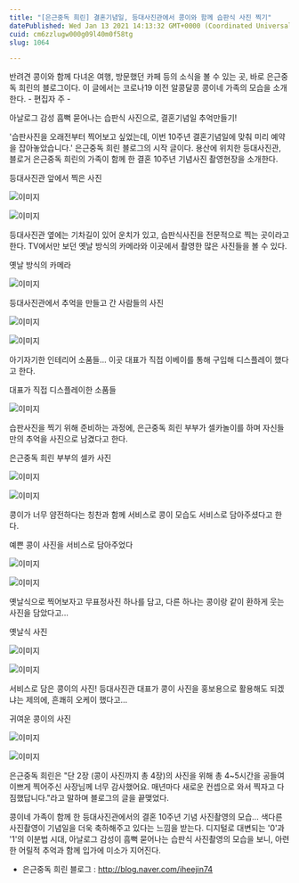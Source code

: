 ```yaml
---
title: "[은근중독 희린] 결혼기념일, 등대사진관에서 콩이와 함께 습판식 사진 찍기"
datePublished: Wed Jan 13 2021 14:13:32 GMT+0000 (Coordinated Universal Time)
cuid: cm6zzlugw000g09l40m0f58tg
slug: 1064

---
```



반려견 콩이와 함께 다녀온 여행, 방문했던 카페 등의 소식을 볼 수 있는 곳, 바로 은근중독 희린의 블로그이다. 이 글에서는 코로나19 이전 알콩달콩 콩이네 가족의 모습을 소개한다. - 편집자 주 -

아날로그 감성 흠뻑 묻어나는 습판식 사진으로, 결혼기념일 추억만들기!

'습판사진을 오래전부터 찍어보고 싶었는데, 이번 10주년 결혼기념일에 맞춰 미리 예약을 잡아놓았습니다.' 은근중독 희린 블로그의 시작 글이다. 용산에 위치한 등대사진관, 블로거 은근중독 희린의 가족이 함께 한 결혼 10주년 기념사진 촬영현장을 소개한다.

등대사진관 앞에서 찍은 사진

![이미지](https://cdn.hashnode.com/res/hashnode/image/upload/v1739248390640/eb4eec85-73e4-4531-a3d8-4abdbaa47657.png)

![이미지](https://cdn.hashnode.com/res/hashnode/image/upload/v1739248393346/2ea37bbe-fa4a-4237-bcef-e2c708368f84.png)

등대사진관 옆에는 기차길이 있어 운치가 있고, 습판식사진을 전문적으로 찍는 곳이라고 한다. TV에서만 보던 옛날 방식의 카메라와 이곳에서 촬영한 많은 사진들을 볼 수 있다.

옛날 방식의 카메라

![이미지](https://cdn.hashnode.com/res/hashnode/image/upload/v1739248396223/c21d973e-9160-4154-b9fd-e8f4e3dd937b.png)

등대사진관에서 추억을 만들고 간 사람들의 사진

![이미지](https://cdn.hashnode.com/res/hashnode/image/upload/v1739248398627/821e751a-e7ed-42f7-ad71-82ec85cfe593.png)

![이미지](https://cdn.hashnode.com/res/hashnode/image/upload/v1739248401540/cfb11f35-2208-47eb-a5a3-30ee8dd33898.png)

아기자기한 인테리어 소품들… 이곳 대표가 직접 이베이를 통해 구입해 디스플레이 했다고 한다.

대표가 직접 디스플레이한 소품들

![이미지](https://cdn.hashnode.com/res/hashnode/image/upload/v1739248404037/0707d3b3-c130-4705-8b8b-4542b811e688.png)

습판사진을 찍기 위해 준비하는 과정에, 은근중독 희린 부부가 셀카놀이를 하며 자신들만의 추억을 사진으로 남겼다고 한다.

은근중독 희린 부부의 셀카 사진

![이미지](https://cdn.hashnode.com/res/hashnode/image/upload/v1739248406769/5650aeb9-779a-4b6f-8dd0-dc5ec5e3bf4d.png)

![이미지](https://cdn.hashnode.com/res/hashnode/image/upload/v1739248409501/837e1583-7233-4f82-ab35-08dbb10529a2.png)

콩이가 너무 얌전하다는 칭찬과 함께 서비스로 콩이 모습도 서비스로 담아주셨다고 한다.

예쁜 콩이 사진을 서비스로 담아주었다

![이미지](https://cdn.hashnode.com/res/hashnode/image/upload/v1739248412257/2dda640e-9abf-47d6-badc-ed8392c57960.png)

![이미지](https://cdn.hashnode.com/res/hashnode/image/upload/v1739248414495/043f87d5-9c3d-4d33-9b9d-337d88cdd641.png)

옛날식으로 찍어보자고 무표정사진 하나를 담고, 다른 하나는 콩이랑 같이 환하게 웃는 사진을 담았다고…

옛날식 사진

![이미지](https://cdn.hashnode.com/res/hashnode/image/upload/v1739248416929/f79257cc-7caf-4394-be69-064169858316.png)

![이미지](https://cdn.hashnode.com/res/hashnode/image/upload/v1739248419564/8cda0402-e6d7-488f-9743-e3c1d6339d19.png)

서비스로 담은 콩이의 사진! 등대사진관 대표가 콩이 사진을 홍보용으로 활용해도 되겠냐는 제의에, 흔쾌히 오케이 했다고…

귀여운 콩이의 사진

![이미지](https://cdn.hashnode.com/res/hashnode/image/upload/v1739248421791/127b70cc-fc31-4893-8fe8-809494fc8102.png)

![이미지](https://cdn.hashnode.com/res/hashnode/image/upload/v1739248424421/c8f7f42c-9343-4aa3-bd0a-111ce1fc9c98.png)

은근중독 희린은 "단 2장 (콩이 사진까지 총 4장)의 사진을 위해 총 4~5시간을 공들여 이쁘게 찍어주신 사장님께 너무 감사했어요. 매년마다 새로운 컨셉으로 와서 찍자고 다짐했답니다."라고 말하며 블로그의 글을 끝맺었다.

콩이네 가족이 함께 한 등대사진관에서의 결혼 10주년 기념 사진촬영의 모습… 색다른 사진촬영이 기념일을 더욱 축하해주고 있다는 느낌을 받는다. 디지털로 대변되는 '0'과 '1'의 이분법 시대, 아날로그 감성이 흠뻑 묻어나는 습판식 사진촬영의 모습을 보니, 아련한 어릴적 추억과 함께 입가에 미소가 지어진다.

- 은근중독 희린 블로그 : http://blog.naver.com/iheejin74